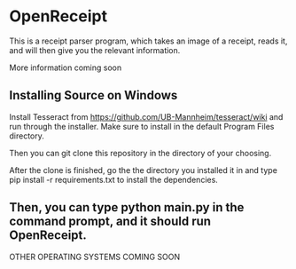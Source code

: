 # OpenReceipt

This is a receipt parser program, which takes an image of a receipt, reads it, and will then give you the relevant information.

More information coming soon

Installing Source on Windows
----------------------------
Install Tesseract from https://github.com/UB-Mannheim/tesseract/wiki and run through the installer.
Make sure to install in the default Program Files directory.

Then you can git clone this repository in the directory of your choosing.

After the clone is finished, go the the directory you installed it in and type
pip install -r requirements.txt
to install the dependencies.

Then, you can type python main.py in the command prompt, and it should run OpenReceipt.
----------------------------
OTHER OPERATING SYSTEMS COMING SOON
